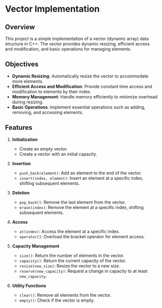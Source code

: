 # Vector Implementation

## Overview

This project is a simple implementation of a vector (dynamic array) data structure in C++. The vector provides dynamic resizing, efficient access and modification, and basic operations for managing elements.

## Objectives

- **Dynamic Resizing**: Automatically resize the vector to accommodate more elements.
- **Efficient Access and Modification**: Provide constant time access and modification to elements by their index.
- **Memory Management**: Handle memory efficiently to minimize overhead during resizing.
- **Basic Operations**: Implement essential operations such as adding, removing, and accessing elements.

## Features

1. **Initialization**
   - Create an empty vector.
   - Create a vector with an initial capacity.

2. **Insertion**
   - `push_back(element)`: Add an element to the end of the vector.
   - `insert(index, element)`: Insert an element at a specific index, shifting subsequent elements.

3. **Deletion**
   - `pop_back()`: Remove the last element from the vector.
   - `erase(index)`: Remove the element at a specific index, shifting subsequent elements.

4. **Access**
   - `at(index)`: Access the element at a specific index.
   - `operator[]`: Overload the bracket operator for element access.

5. **Capacity Management**
   - `size()`: Return the number of elements in the vector.
   - `capacity()`: Return the current capacity of the vector.
   - `resize(new_size)`: Resize the vector to a new size.
   - `reserve(new_capacity)`: Request a change in capacity to at least `new_capacity`.

6. **Utility Functions**
   - `clear()`: Remove all elements from the vector.
   - `empty()`: Check if the vector is empty.